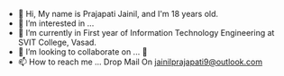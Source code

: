 - 👋 Hi, My name is Prajapati Jainil, and I'm 18 years old.
- 👀 I’m interested in ...
- 🌱 I’m currently in First year of Information Technology Engineering at SVIT College, Vasad.
- 💞️ I’m looking to collaborate on ... 🤔
- 📫 How to reach me ... Drop Mail On jainilprajapati9@outlook.com

<!---
Jainil2003/Jainil2003 is a ✨ special ✨ repository because its `README.md` (this file) appears on your GitHub profile.
You can click the Preview link to take a look at your changes.
--->
